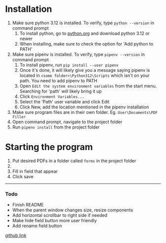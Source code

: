 Installation
===

1. Make sure python 3.12 is installed. To verify, type `python --version` in command prompt
    1. To install python, go to [python.org](https://www.python.org) and download python 3.12 or newer
    2. When installing, make sure to check the option for 'Add python to PATH'
2. Make sure pipenv is installed. To verify, type `pipenv --version` in command prompt
    1. To install pipenv, run `pip install --user pipenv`
    2. Once it's done, it will likely give you a message saying pipenv is located in `<some folder>\Python312\Scripts` which isn't on your path. You need to add pipenv to PATH
    3. Open `Edit the system environment variables` from the start menu. Searching for 'path' will likely bring it up
    4. Click `Environment Variables...`
    5. Select the 'Path' user variable and click Edit
    6. Click New, add the location mentioned in the pipenv installation
3. Make sure program files are in their own folder. Eg. `User\Documents\PDF Filler`
4. Open command prompt, navigate to the project folder
5. Run `pipenv install` from the project folder

Starting the program
===

1. Put desired PDFs in a folder called `forms` in the project folder
2. 
3. Fill in field that appear
4. Click save

-----

### Todo
* Finish README
* When the parent window changes size, resize components
* Add horizontal scrollbar to right side if needed
* Make hide field button more user friendly
* Add rename field button

[github link](https://github.com/Malikil/pdf-filler)